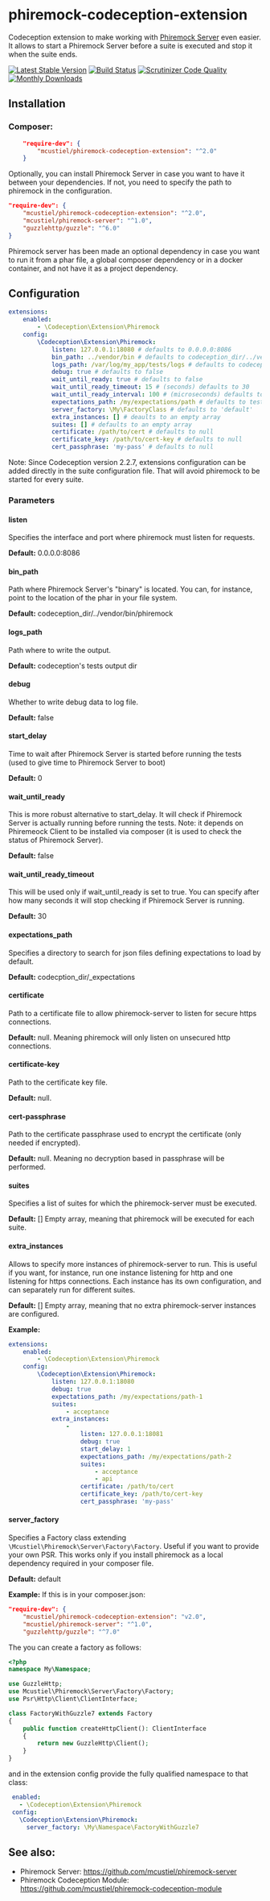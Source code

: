 # phiremock-codeception-extension
Codeception extension to make working with [Phiremock Server](https://github.com/mcustiel/phiremock-server) even easier. It allows to start a Phiremock Server before a suite is executed and stop it when the suite ends.

[![Latest Stable Version](https://poser.pugx.org/mcustiel/phiremock-codeception-extension/v/stable)](https://packagist.org/packages/mcustiel/phiremock-codeception-extension)
[![Build Status](https://scrutinizer-ci.com/g/mcustiel/phiremock-codeception-extension/badges/build.png?b=master)](https://scrutinizer-ci.com/g/mcustiel/phiremock-codeception-extension/build-status/master)
[![Scrutinizer Code Quality](https://scrutinizer-ci.com/g/mcustiel/phiremock-codeception-extension/badges/quality-score.png?b=master)](https://scrutinizer-ci.com/g/mcustiel/phiremock-codeception-extension/?branch=master)
[![Monthly Downloads](https://poser.pugx.org/mcustiel/phiremock-codeception-extension/d/monthly)](https://packagist.org/packages/mcustiel/phiremock-codeception-extension)

## Installation

### Composer:

```json
    "require-dev": {
        "mcustiel/phiremock-codeception-extension": "^2.0"
    }
```

Optionally, you can install Phiremock Server in case you want to have it between your dependencies. If not, you need to specify the path to phiremock in the configuration.

```json
"require-dev": {
    "mcustiel/phiremock-codeception-extension": "^2.0",
    "mcustiel/phiremock-server": "^1.0",
    "guzzlehttp/guzzle": "^6.0"
}
```

Phiremock server has been made an optional dependency in case you want to run it from a phar file, a global composer dependency or in a docker container, and not have it as a project dependency.

## Configuration

```yaml
extensions:
    enabled:
        - \Codeception\Extension\Phiremock
    config:
        \Codeception\Extension\Phiremock:
            listen: 127.0.0.1:18080 # defaults to 0.0.0.0:8086 
            bin_path: ../vendor/bin # defaults to codeception_dir/../vendor/bin 
            logs_path: /var/log/my_app/tests/logs # defaults to codeception's tests output dir
            debug: true # defaults to false
            wait_until_ready: true # defaults to false
            wait_until_ready_timeout: 15 # (seconds) defaults to 30
            wait_until_ready_interval: 100 # (microseconds) defaults to 50000
            expectations_path: /my/expectations/path # defaults to tests/_expectations
            server_factory: \My\FactoryClass # defaults to 'default'
            extra_instances: [] # deaults to an empty array
            suites: [] # defaults to an empty array
            certificate: /path/to/cert # defaults to null
            certificate_key: /path/to/cert-key # defaults to null
            cert_passphrase: 'my-pass' # defaults to null
```
Note: Since Codeception version 2.2.7, extensions configuration can be added directly in the suite configuration file. That will avoid phiremock to be started for every suite. 

### Parameters

#### listen
Specifies the interface and port where phiremock must listen for requests.

**Default:** 0.0.0.0:8086

#### bin_path
Path where Phiremock Server's "binary" is located. You can, for instance, point to the location of the phar in your file system.

**Default:** codeception_dir/../vendor/bin/phiremock

#### logs_path
Path where to write the output.

**Default:** codeception's tests output dir

#### debug
Whether to write debug data to log file.

**Default:** false

#### start_delay
Time to wait after Phiremock Server is started before running the tests (used to give time to Phiremock Server to boot) 

**Default:** 0

#### wait_until_ready
This is more robust alternative to start_delay. It will check if Phiremock Server is actually running before running the tests.
Note: it depends on Phiremeock Client to be installed via composer (it is used to check the status of Phiremock Server).

**Default:** false

#### wait_until_ready_timeout
This will be used only if wait_until_ready is set to true. You can specify after how many seconds it will stop checking if Phiremock Server is running.

**Default:** 30

#### expectations_path
Specifies a directory to search for json files defining expectations to load by default.

**Default:** codecption_dir/_expectations

#### certificate
Path to a certificate file to allow phiremock-server to listen for secure https connections. 

**Default:** null. Meaning phiremock will only listen on unsecured http connections.

#### certificate-key
Path to the certificate key file. 

**Default:** null. 

#### cert-passphrase
Path to the certificate passphrase used to encrypt the certificate (only needed if encrypted). 

**Default:** null. Meaning no decryption based in passphrase will be performed.

#### suites
Specifies a list of suites for which the phiremock-server must be executed.

**Default:** [] Empty array, meaning that phiremock will be executed for each suite.

#### extra_instances
Allows to specify more instances of phiremock-server to run. This is useful if you want, for instance, run one instance listening for http and one listening for https connections. Each instance has its own configuration, and can separately run for different suites.

**Default:** [] Empty array, meaning that no extra phiremock-server instances are configured.

**Example:**
```yaml
extensions:
    enabled:
        - \Codeception\Extension\Phiremock
    config:
        \Codeception\Extension\Phiremock:
            listen: 127.0.0.1:18080  
            debug: true 
            expectations_path: /my/expectations/path-1 
            suites: 
                - acceptance
            extra_instances: 
                - 
                    listen: 127.0.0.1:18081
                    debug: true
                    start_delay: 1
                    expectations_path: /my/expectations/path-2
                    suites:
                        - acceptance
                        - api
                    certificate: /path/to/cert
                    certificate_key: /path/to/cert-key 
                    cert_passphrase: 'my-pass' 
```

#### server_factory
Specifies a Factory class extending `\Mcustiel\Phiremock\Server\Factory\Factory`. Useful if you want to provide your own PSR. This works only if you install phiremock as a local dependency required in your composer file.

**Default:** default

**Example:**
If this is in your composer.json:

```json
"require-dev": {
    "mcustiel/phiremock-codeception-extension": "v2.0",
    "mcustiel/phiremock-server": "^1.0",
    "guzzlehttp/guzzle": "^7.0"
```

The you can create a factory as follows:

```php
<?php
namespace My\Namespace;

use GuzzleHttp;
use Mcustiel\Phiremock\Server\Factory\Factory;
use Psr\Http\Client\ClientInterface;

class FactoryWithGuzzle7 extends Factory
{
    public function createHttpClient(): ClientInterface
    {
        return new GuzzleHttp\Client();
    }
}
```

and in the extension config provide the fully qualified namespace to that class:

```yaml
 enabled:
   - \Codeception\Extension\Phiremock
 config:
   \Codeception\Extension\Phiremock:
     server_factory: \My\Namespace\FactoryWithGuzzle7
```

## See also:

* Phiremock Server: https://github.com/mcustiel/phiremock-server
* Phiremock Codeception Module: https://github.com/mcustiel/phiremock-codeception-module
